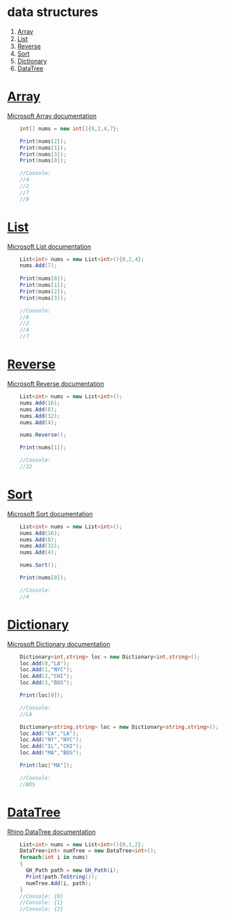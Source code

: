 # data structures

1. <a href="#tag-array">Array</a>
1. <a href="#tag-list">List</a>
1. <a href="#tag-reverse">Reverse</a>
1. <a href="#tag-sort">Sort</a>
1. <a href="#tag-dictionary">Dictionary</a>
1. <a href="#tag-datatree">DataTree</a>

# <a id="tag-array" href="#tag-array">Array</a>
[Microsoft Array documentation](https://docs.microsoft.com/en-us/dotnet/csharp/programming-guide/arrays/)

```csharp
	int[] nums = new int[]{0,2,4,7};

	Print(nums[2]);
	Print(nums[1]);
	Print(nums[3]);
	Print(nums[0]);

	//Console:
	//4
	//2
	//7
	//0
```

# <a id="tag-list" href="#tag-list">List</a>
[Microsoft List documentation](https://docs.microsoft.com/en-us/dotnet/api/system.collections.generic.list-1?view=net-6.0)

```csharp
	List<int> nums = new List<int>(){0,2,4};
	nums.Add(7);
	
	Print(nums[0]);
	Print(nums[1]);
	Print(nums[2]);
	Print(nums[3]);

	//Console:
	//0
	//2
	//4
	//7
```

# <a id="tag-reverse" href="#tag-reverse">Reverse</a>
[Microsoft Reverse documentation](https://docs.microsoft.com/en-us/dotnet/api/system.collections.generic.list-1.reverse?view=net-6.0)

```csharp
	List<int> nums = new List<int>();
	nums.Add(16);
	nums.Add(8);
	nums.Add(32);
	nums.Add(4);

	nums.Reverse();

	Print(nums[1]);

	//Console:
	//32
```

# <a id="tag-sort" href="#tag-sort">Sort</a>
[Microsoft Sort documentation](https://docs.microsoft.com/en-us/dotnet/api/system.collections.generic.list-1.sort?view=net-6.0)

```csharp
	List<int> nums = new List<int>();
	nums.Add(16);
	nums.Add(8);
	nums.Add(32);
	nums.Add(4);

	nums.Sort();

	Print(nums[0]);

	//Console:
	//4
```

# <a id="tag-dictionary" href="#tag-dictionary">Dictionary</a>
[Microsoft Dictionary documentation](https://docs.microsoft.com/en-us/dotnet/api/system.collections.generic.dictionary-2?view=net-6.0)

```csharp
	Dictionary<int,string> loc = new Dictionary<int,string>();
	loc.Add(0,"LA");
	loc.Add(1,"NYC");
	loc.Add(2,"CHI");
	loc.Add(3,"BOS");

	Print(loc[0]);

	//Console:
	//LA
```

```csharp
	Dictionary<string,string> loc = new Dictionary<string,string>();
	loc.Add("CA","LA");
	loc.Add("NY","NYC");
	loc.Add("IL","CHI");
	loc.Add("MA","BOS");

	Print(loc["MA"]);

	//Console:
	//BOS
```

# <a id="tag-datatree" href="#tag-datatree">DataTree</a>
[Rhino DataTree documentation](https://developer.rhino3d.com/api/grasshopper/html/T_Grasshopper_DataTree_1.htm)

```csharp
	List<int> nums = new List<int>(){0,1,2};
    DataTree<int> numTree = new DataTree<int>();
    foreach(int i in nums)
    {
      GH_Path path = new GH_Path(i);
	  Print(path.ToString());
      numTree.Add(i, path);
    }
    //Console: {0}
	//Console: {1}
	//Console: {2}
```